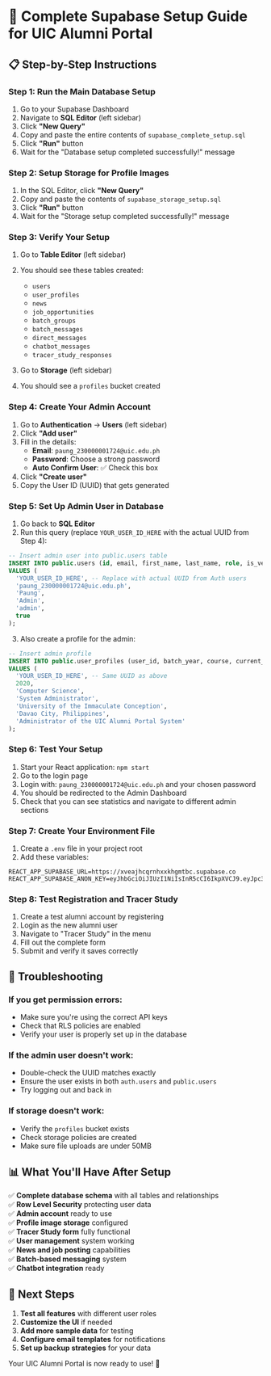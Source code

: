 # 🚀 Complete Supabase Setup Guide for UIC Alumni Portal

## 📋 Step-by-Step Instructions

### Step 1: Run the Main Database Setup
1. Go to your Supabase Dashboard
2. Navigate to **SQL Editor** (left sidebar)
3. Click **"New Query"**
4. Copy and paste the entire contents of `supabase_complete_setup.sql`
5. Click **"Run"** button
6. Wait for the "Database setup completed successfully!" message

### Step 2: Setup Storage for Profile Images
1. In the SQL Editor, click **"New Query"**
2. Copy and paste the contents of `supabase_storage_setup.sql`
3. Click **"Run"** button
4. Wait for the "Storage setup completed successfully!" message

### Step 3: Verify Your Setup
1. Go to **Table Editor** (left sidebar)
2. You should see these tables created:
   - `users`
   - `user_profiles`
   - `news`
   - `job_opportunities`
   - `batch_groups`
   - `batch_messages`
   - `direct_messages`
   - `chatbot_messages`
   - `tracer_study_responses`

3. Go to **Storage** (left sidebar)
4. You should see a `profiles` bucket created

### Step 4: Create Your Admin Account
1. Go to **Authentication** → **Users** (left sidebar)
2. Click **"Add user"**
3. Fill in the details:
   - **Email**: `paung_230000001724@uic.edu.ph`
   - **Password**: Choose a strong password
   - **Auto Confirm User**: ✅ Check this box
4. Click **"Create user"**
5. Copy the User ID (UUID) that gets generated

### Step 5: Set Up Admin User in Database
1. Go back to **SQL Editor**
2. Run this query (replace `YOUR_USER_ID_HERE` with the actual UUID from Step 4):

```sql
-- Insert admin user into public.users table
INSERT INTO public.users (id, email, first_name, last_name, role, is_verified)
VALUES (
  'YOUR_USER_ID_HERE', -- Replace with actual UUID from Auth users
  'paung_230000001724@uic.edu.ph',
  'Paung',
  'Admin',
  'admin',
  true
);
```

3. Also create a profile for the admin:

```sql
-- Insert admin profile
INSERT INTO public.user_profiles (user_id, batch_year, course, current_job, company, address, bio)
VALUES (
  'YOUR_USER_ID_HERE', -- Same UUID as above
  2020,
  'Computer Science',
  'System Administrator',
  'University of the Immaculate Conception',
  'Davao City, Philippines',
  'Administrator of the UIC Alumni Portal System'
);
```

### Step 6: Test Your Setup
1. Start your React application: `npm start`
2. Go to the login page
3. Login with: `paung_230000001724@uic.edu.ph` and your chosen password
4. You should be redirected to the Admin Dashboard
5. Check that you can see statistics and navigate to different admin sections

### Step 7: Create Your Environment File
1. Create a `.env` file in your project root
2. Add these variables:

```env
REACT_APP_SUPABASE_URL=https://xveajhcqrnhxxkhgmtbc.supabase.co
REACT_APP_SUPABASE_ANON_KEY=eyJhbGciOiJIUzI1NiIsInR5cCI6IkpXVCJ9.eyJpc3MiOiJzdXBhYmFzZSIsInJlZiI6Inh2ZWFqaGNxcm5oeHhraGdtdGJjIiwicm9sZSI6ImFub24iLCJpYXQiOjE3NTc2NTg2ODEsImV4cCI6MjA3MzIzNDY4MX0.vpknFrW9SYTIUumEZvRd7gOwFUoSsf69LHOF9W1alxw
```

### Step 8: Test Registration and Tracer Study
1. Create a test alumni account by registering
2. Login as the new alumni user
3. Navigate to "Tracer Study" in the menu
4. Fill out the complete form
5. Submit and verify it saves correctly

## 🔧 Troubleshooting

### If you get permission errors:
- Make sure you're using the correct API keys
- Check that RLS policies are enabled
- Verify your user is properly set up in the database

### If the admin user doesn't work:
- Double-check the UUID matches exactly
- Ensure the user exists in both `auth.users` and `public.users`
- Try logging out and back in

### If storage doesn't work:
- Verify the `profiles` bucket exists
- Check storage policies are created
- Make sure file uploads are under 50MB

## 📊 What You'll Have After Setup

✅ **Complete database schema** with all tables and relationships  
✅ **Row Level Security** protecting user data  
✅ **Admin account** ready to use  
✅ **Profile image storage** configured  
✅ **Tracer Study form** fully functional  
✅ **User management** system working  
✅ **News and job posting** capabilities  
✅ **Batch-based messaging** system  
✅ **Chatbot integration** ready  

## 🎯 Next Steps

1. **Test all features** with different user roles
2. **Customize the UI** if needed
3. **Add more sample data** for testing
4. **Configure email templates** for notifications
5. **Set up backup strategies** for your data

Your UIC Alumni Portal is now ready to use! 🎉
